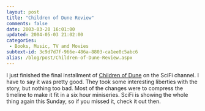 ```yaml
---
layout: post
title: "Children of Dune Review"
comments: false
date: 2003-03-20 16:01:00
updated: 2004-05-03 21:02:00
categories:
 - Books, Music, TV and Movies
subtext-id: 3c9d7d7f-966e-486a-8803-ca1ee0c5abc6
alias: /blog/post/Children-of-Dune-Review.aspx
---
```



I just finished the final installment of [Children of Dune](http://scifi.com/dune/) on the SciFi channel. I have to say it was pretty good. They took some interesting liberties with the story, but nothing too bad. Most of the changes were to compress the timeline to make it fit in a six hour miniseries. SciFi is showing the whole thing again this Sunday, so if you missed it, check it out then.
